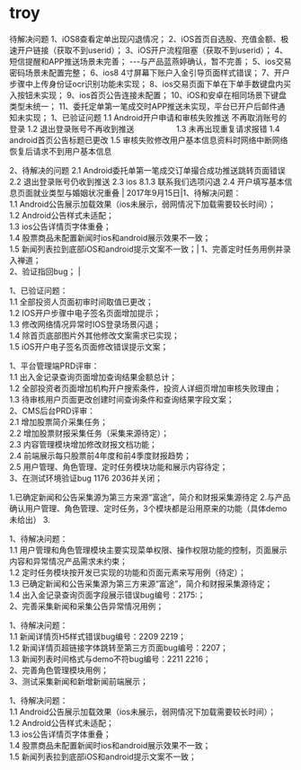 # troy
 待解决问题
1、iOS8查看定单出现闪退情况；
2、iOS首页自选股、充值金额、极速开户链接（获取不到userid）；
3、iOS开户流程阻塞（获取不到userid）；
4、短信提醒和APP推送场景未完善；
   ---与产品蓝燕婷确认，暂不完善；
5、ios交易密码场景未配置完整；
6、ios8 4寸屏幕下账户入金引导页面样式错误；
7、开户步骤中上传身份证ocr识别功能未实现；
8、ios交易页面下单在下单手数键盘内买入按钮未实现；
9、ios首页公告连接未配置；
10、iOS和安卓在相同场景下键盘类型未统一；
11、委托定单第一笔成交时APP推送未实现，平台已开户后邮件通知未实现；
1、已验证问题
1.1 Android开户申请和审核失败推送 不再取消账号的登录
1.2 退出登录账号不再收到推送                  
1.3 未再出现重复请求报错
1.4 android首页公告标题已更改
1.5 审核失败修改用户基本信息资料时网络中断网络恢复后请求不到用户基本信息

2、待解决的问题
2.1 Android委托单第一笔成交订单撮合成功推送跳转页面错误
2.2 退出登录账号仍收到推送
2.3 ios 8.1.3 联系我们选项闪退
2.4 开户填写基本信息页面就业类型与婚姻状况重叠
| 2017年9月15日|1、待解决问题：<br/>1.1 Android公告展示加载效果（ios未展示，弱网情况下加载需要较长时间）； <br/>1.2 Android公告样式未适配；<br/>1.3 ios公告详情页字体重叠；<br/>1.4 股票商品未配置新闻时ios和android展示效果不一致；<br/>1.5 新闻列表拉到底部iOS和android提示文案不一致；| 1、完善定时任务用例并录入禅道； <BR/> 2、验证指回bug； |










1、已验证问题：<br/>1.1 全部投资人页面初审时间取值已更改；<br/>1.2 IOS开户步骤中电子签名页面增加提示；<br/>1.3 修改网络情况异常时IOS登录场景闪退；<br/>1.4 除首页底部图片外其他修改文案需求已实现；<br/>1.5 iOS开户电子签名页面修改错误提示文案；<br/>


1、平台管理端PRD评审：<br/>1.1 出入金记录查询页面增加查询结果金额总计；<br/>1.2 全部投资者页面增加机构开户搜索条件，投资人详细页增加审核失败理由；<br/>1.3 待审核用户页面更改创建时间查询条件和查询结果字段文案；<br/>2、CMS后台PRD评审：<br/>2.1 增加股票简介采集任务；<br/>2.2 增加股票财报采集任务（采集来源待定）；<br/>2.3 内容管理模块增加修改财报文档功能；<br/>2.4 前端展示每只股票前4年度和前4季度财报趋势；<br/>2.5 用户管理、角色管理、定时任务模块功能和展示内容待定；<br/>3、在测试环境验证bug 1176 2036并关闭；




1.已确定新闻和公告采集源为第三方来源“富途”，简介和财报采集源待定
2.与产品确认用户管理、角色管理、定时任务，3个模块都是沿用原来的功能（具体demo未给出）
3.





1、待解决问题：<br/>1.1 用户管理和角色管理模块主要实现菜单权限、操作权限功能的控制，页面展示内容和异常情况产品需求未约束；<br/>1.2 定时任务模块按开发已实现的功能和页面元素来写用例（待定）；<br/>1.3 已确定新闻和公告采集源为第三方来源“富途”，简介和财报采集源待定；<br/>1.4 出入金记录查询页面字段展示错误bug编号：2175:；<br/>2、完善采集新闻和采集公告异常情况用例；<br/>





1、待解决问题：<br/>1.1 新闻详情页H5样式错误bug编号：2209 2219；<br/>1.2 新闻详情页超链接字体跳转至第三方页面bug编号：2207；<br/>1.3 新闻列表时间格式与demo不符bug编号：2211 2216；<br/>2、完善角色管理模块用例；<br/>3、测试采集新闻和新增新闻前端展示；<br/>





1、待解决问题：<br/>1.1 Android公告展示加载效果（ios未展示，弱网情况下加载需要较长时间）； <br/>1.2 Android公告样式未适配；<br/>1.3 ios公告详情页字体重叠；<br/>1.4 股票商品未配置新闻时ios和android展示效果不一致；<br/>1.5 新闻列表拉到底部iOS和android提示文案不一致；











































































